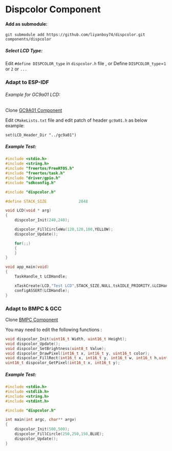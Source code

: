 # Dispcolor Component    

#### Add as submodule:

`git submodule add https://github.com/liyanboy74/dispcolor.git components/dispcolor`

##### Select LCD Type:

Edit `#define DISPCOLOR_type` in `dispcolor.h` file , or Define `DISPCOLOR_type`=`1` or `2` or `...`

### Adapt to ESP-IDF

###### Example for GC9a01 LCD:

Clone  [GC9A01 Component](https://github.com/liyanboy74/gc9a01-esp-idf) 

Edit `CMakeLists.txt` file and edit patch of  header `gc9a01.h` as below example:

```
set(LCD_Header_Dir "../gc9a01")
```


##### Example Test:

```c
#include <stdio.h>
#include <string.h>
#include "freertos/FreeRTOS.h"
#include "freertos/task.h"
#include "driver/gpio.h"
#include "sdkconfig.h"

#include "dispcolor.h"

#define STACK_SIZE              2048

void LCD(void * arg)
{
    dispcolor_Init(240,240);

    dispcolor_FillCircleWu(120,120,100,YELLOW);
    dispcolor_Update();

    for(;;)
    {
    }
}

void app_main(void)
{
    TaskHandle_t LCDHandle;

    xTaskCreate(LCD,"Test LCD",STACK_SIZE,NULL,tskIDLE_PRIORITY,&LCDHandle);
    configASSERT(LCDHandle);
}

```
### Adapt to BMPC & GCC

Clone  [BMPC Component](https://github.com/liyanboy74/bmpc) 

You may need to edit the following functions :

```c
void dispcolor_Init(uint16_t Width, uint16_t Height);
void dispcolor_Update();
void dispcolor_SetBrightness(uint8_t Value);
void dispcolor_DrawPixel(int16_t x, int16_t y, uint16_t color);
void dispcolor_FillRect(int16_t x, int16_t y, int16_t w, int16_t h,uint16_t color);
uint16_t dispcolor_GetPixel(int16_t x, int16_t y);
```
##### Example Test:
```c
#include <stdio.h>
#include <stdlib.h>
#include <string.h>
#include <stdint.h>

#include "dispcolor.h"

int main(int argc, char** argv)
{
    dispcolor_Init(500,500);
    dispcolor_FillCircle(250,250,150,BLUE);
    dispcolor_Update();
}

```

